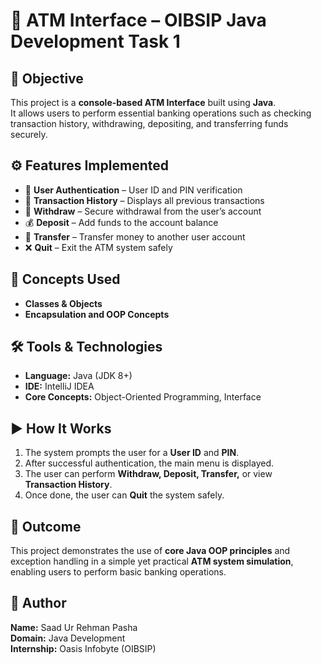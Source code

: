 # 🏦 ATM Interface – OIBSIP Java Development Task 1

## 📌 Objective  
This project is a **console-based ATM Interface** built using **Java**.  
It allows users to perform essential banking operations such as checking transaction history, withdrawing, depositing, and transferring funds securely.

## ⚙️ Features Implemented  
- 🔑 **User Authentication** – User ID and PIN verification  
- 📜 **Transaction History** – Displays all previous transactions  
- 💸 **Withdraw** – Secure withdrawal from the user’s account  
- 💰 **Deposit** – Add funds to the account balance  
- 🔄 **Transfer** – Transfer money to another user account  
- ❌ **Quit** – Exit the ATM system safely
  
## 🧩 Concepts Used  
- **Classes & Objects**    
- **Encapsulation and OOP Concepts**  

## 🛠️ Tools & Technologies  
- **Language:** Java (JDK 8+)  
- **IDE:** IntelliJ IDEA
- **Core Concepts:** Object-Oriented Programming, Interface

## ▶️ How It Works  
1. The system prompts the user for a **User ID** and **PIN**.  
2. After successful authentication, the main menu is displayed.  
3. The user can perform **Withdraw, Deposit, Transfer,** or view **Transaction History**.  
4. Once done, the user can **Quit** the system safely.  

## 🎯 Outcome  
This project demonstrates the use of **core Java OOP principles** and exception handling in a simple yet practical **ATM system simulation**, enabling users to perform basic banking operations.

## 👤 Author  
**Name:** Saad Ur Rehman Pasha  
**Domain:** Java Development  
**Internship:** Oasis Infobyte (OIBSIP)
